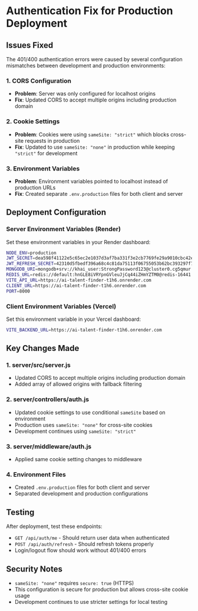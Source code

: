 # Authentication Fix for Production Deployment

## Issues Fixed

The 401/400 authentication errors were caused by several configuration mismatches between development and production environments:

### 1. CORS Configuration
- **Problem**: Server was only configured for localhost origins
- **Fix**: Updated CORS to accept multiple origins including production domain

### 2. Cookie Settings
- **Problem**: Cookies were using `sameSite: "strict"` which blocks cross-site requests in production
- **Fix**: Updated to use `sameSite: "none"` in production while keeping `"strict"` for development

### 3. Environment Variables
- **Problem**: Environment variables pointed to localhost instead of production URLs
- **Fix**: Created separate `.env.production` files for both client and server

## Deployment Configuration

### Server Environment Variables (Render)
Set these environment variables in your Render dashboard:

```bash
NODE_ENV=production
JWT_SECRET=dea598f41122e5c65ec2e1037d3af7ba331f3e2cb7769fe29a9010cbc42e75ac1d0840f82ffb476aae0a075aad580ef19001ea25eb353c2290b59144c1150350
JWT_REFRESH_SECRET=42310d5fbedf396a68c4c81da75113f06755053b62bc393297f776d6bf7eaa132cdb0c8817ed7281a3ca750c57cad9c0e3e731b47962ed6c7275678e6ffe1fbe
MONGODB_URI=mongodb+srv://khai_user:StrongPassword123@cluster0.cg5qmur.mongodb.net/ai_talent_finder?retryWrites=true&w=majority&appName=Cluster0
REDIS_URL=redis://default:hnGLE8iVRYpnGVleuJjCq44iZHmYZTM0@redis-16441.c276.us-east-1-2.ec2.redns.redis-cloud.com:16441
VITE_API_URL=https://ai-talent-finder-t1h6.onrender.com
CLIENT_URL=https://ai-talent-finder-t1h6.onrender.com
PORT=8000
```

### Client Environment Variables (Vercel)
Set this environment variable in your Vercel dashboard:

```bash
VITE_BACKEND_URL=https://ai-talent-finder-t1h6.onrender.com
```

## Key Changes Made

### 1. server/src/server.js
- Updated CORS to accept multiple origins including production domain
- Added array of allowed origins with fallback filtering

### 2. server/controllers/auth.js
- Updated cookie settings to use conditional `sameSite` based on environment
- Production uses `sameSite: "none"` for cross-site cookies
- Development continues using `sameSite: "strict"`

### 3. server/middleware/auth.js
- Applied same cookie setting changes to middleware

### 4. Environment Files
- Created `.env.production` files for both client and server
- Separated development and production configurations

## Testing

After deployment, test these endpoints:
- `GET /api/auth/me` - Should return user data when authenticated
- `POST /api/auth/refresh` - Should refresh tokens properly
- Login/logout flow should work without 401/400 errors

## Security Notes

- `sameSite: "none"` requires `secure: true` (HTTPS)
- This configuration is secure for production but allows cross-site cookie usage
- Development continues to use stricter settings for local testing
